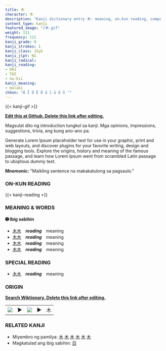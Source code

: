 ```yaml
---
title: 木
character: 木
description: "Kanji dictionary entry 木: meaning, on-kun reading, compounds, origin, related kanji"
content_type: kanji
featured_image: "/木.gif"
weight: 111
frequency: 111
kanji_grade: 9
kanji_strokes: 1
kanji_class: Jōyō
kanji_jlpt: N1
kanji_radical: 
kanji_reading: 
- DAI
- TAI
- oo-kii
kanji_meaning:
- malaki
chōon: "Ā Ī Ū Ē Ō ā ī ū ē ō ’"
---
```

[//]: # (Don't edit the line below. Kanji animated GIF code is automatically generated.)
{{< kanji-gif >}}

[//]: # (Edit below this line.)

**[Edit this at Github. Delete this link after editing.](https://github.com/tim0g/tim/tree/main/content/kanji/木/index.md)**

Magsulat dito ng introduction tungkol sa kanji. Mga opinions, impressions, suggestions, trivia, ang kung ano-ano pa.

Generate Lorem Ipsum placeholder text for use in your graphic, print and web layouts, and discover plugins for your favorite writing, design and blogging tools. Explore the origins, history and meaning of the famous passage, and learn how Lorem Ipsum went from scrambled Latin passage to ubiqitous dummy text.
 
**Mnemonic:** "Maikling sentence na makakatulong sa pagsaulo."

### ON-KUN READING

[//]: # (Don't edit the line below. ON-KUN READING code is automatically generated.)
{{< kanji-reading >}}

### MEANING & WORDS

#### ➊ **Ibig sabihin**
  - [木](../木)[木](../木)　***reading***　meaning
  - [木](../木)[木](../木)　***reading***　meaning
  - [木](../木)[木](../木)　***reading***　meaning
  - [木](../木)[木](../木)　***reading***　meaning

### SPECIAL READING
  - [木](../木)[木](../木)　***reading***　meaning

### ORIGIN

**[Search Wiktionary. Delete this link after editing.](https://wiktionary.org/wiki/木)**
<table class="kanji-table"><tr><td>
<img src="60px-木-bronze.svg.png">
</td><td>▶</td><td>
<img src="60px-木-oracle.svg.png">
</td><td>▶</td>
<td class="kanji-origin">木</td>
</tr></table>

### RELATED KANJI
- Miyembro ng pamilya: [木](../木) [木](../木) [木](../木) [木](../木) [木](../木) [木](../木)
- Magkatulad ang ibig sabihin: [日](../日)
